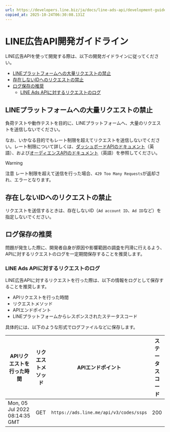 ```yaml
---
url: https://developers.line.biz/ja/docs/line-ads-api/development-guidelines/
copied_at: 2025-10-24T06:30:08.131Z
---
```

# LINE広告API開発ガイドライン

LINE広告APIを使って開発する際は、以下の開発ガイドラインに従ってください。

*   [LINEプラットフォームへの大量リクエストの禁止](#prohibiting-mass-requests-to-line-platform)
*   [存在しないIDへのリクエストの禁止](#prohibiting-requests-for-non-existent-ids)
*   [ログ保存の推奨](#save-logs)
    *   [LINE Ads APIに対するリクエストのログ](#line-ads-api-logs)

## LINEプラットフォームへの大量リクエストの禁止

負荷テストや動作テストを目的に、LINEプラットフォームへ、大量のリクエストを送信しないでください。

なお、いかなる目的でもレート制限を超えてリクエストを送信しないでください。レート制限について詳しくは、[ダッシュボードAPIのドキュメント](https://ads.line.me/public-docs/certificated-ad-tech-general-partner)（英語）、および[オーディエンスAPIのドキュメント](https://ads.line.me/public-docs/data-general-partner)（英語）を参照してください。

> [!WARNING]
> 注意
> レート制限を超えて送信を行った場合、`429 Too Many Requests`が返却され、エラーとなります。

## 存在しないIDへのリクエストの禁止

リクエストを送信するときは、存在しないID（`Ad account ID`、`Ad ID`など）を指定しないでください。

## ログ保存の推奨

問題が発生した際に、開発者自身が原因や影響範囲の調査を円滑に行えるよう、APIに対するリクエストのログを一定期間保存することを推奨します。

### LINE Ads APIに対するリクエストのログ

LINE広告APIに対するリクエストを行った際は、以下の情報をログとして保存することを推奨します。

*   APIリクエストを行った時間
*   リクエストメソッド
*   APIエンドポイント
*   LINEプラットフォームからレスポンスされたステータスコード

具体的には、以下のような形式でログファイルなどに保存します。

| APIリクエストを行った時間 | リクエストメソッド | APIエンドポイント | ステータスコード |
| --- | --- | --- | --- |
| Mon, 05 Jul 2022 08:14:35 GMT | GET | `https://ads.line.me/api/v3/codes/ssps` | 200 |